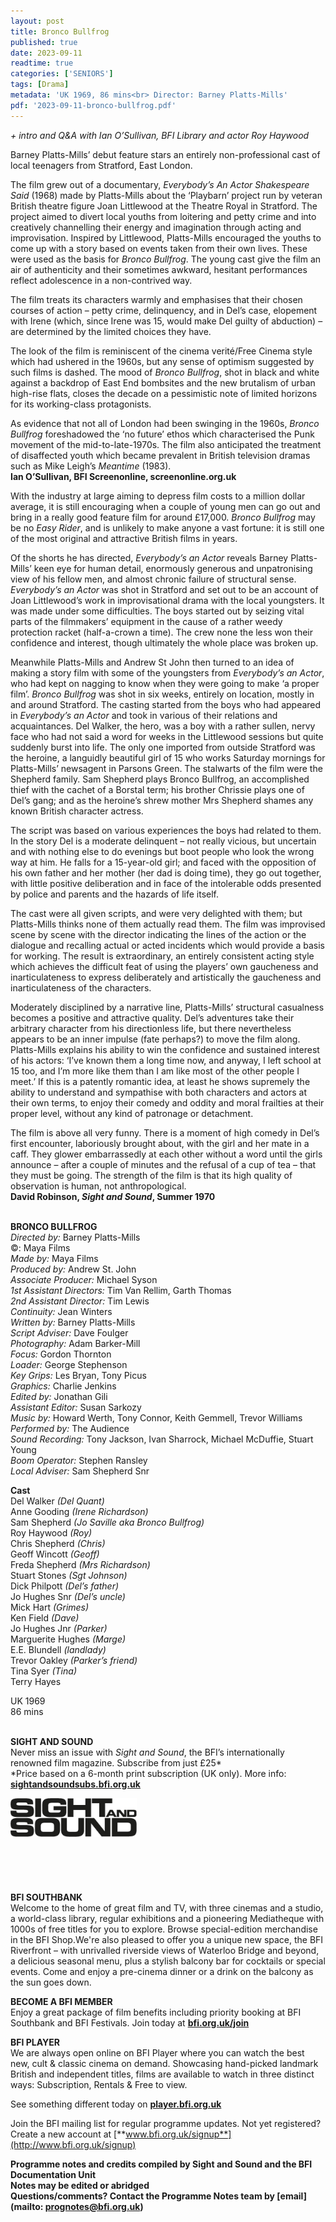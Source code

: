 ```yaml
---
layout: post
title: Bronco Bullfrog
published: true
date: 2023-09-11
readtime: true
categories: ['SENIORS']
tags: [Drama]
metadata: 'UK 1969, 86 mins<br> Director: Barney Platts-Mills'
pdf: '2023-09-11-bronco-bullfrog.pdf'
---
```


_+ intro and Q&A with Ian O’Sullivan, BFI Library and actor Roy Haywood_

Barney Platts-Mills’ debut feature stars an entirely non-professional cast of local teenagers from Stratford, East London.

The film grew out of a documentary, _Everybody’s An Actor Shakespeare Said_ (1968) made by Platts-Mills about the ‘Playbarn’ project run by veteran British theatre figure Joan Littlewood at the Theatre Royal in Stratford. The project aimed to divert local youths from loitering and petty crime and into creatively channelling their energy and imagination through acting and improvisation. Inspired by Littlewood, Platts-Mills encouraged the youths to come up with a story based on events taken from their own lives. These were used as the basis for _Bronco Bullfrog_. The young cast give the film an air of authenticity and their sometimes awkward, hesitant performances reflect adolescence in a non-contrived way.

The film treats its characters warmly and emphasises that their chosen courses of action – petty crime, delinquency, and in Del’s case, elopement with Irene (which, since Irene was 15, would make Del guilty of abduction) – are determined by the limited choices they have.

The look of the film is reminiscent of the cinema verité/Free Cinema style which had ushered in the 1960s, but any sense of optimism suggested by such films is dashed. The mood of _Bronco Bullfrog_, shot in black and white against a backdrop of East End bombsites and the new brutalism of urban high-rise flats, closes the decade on a pessimistic note of limited horizons for its working-class protagonists.

As evidence that not all of London had been swinging in the 1960s, _Bronco Bullfrog_ foreshadowed the ‘no future’ ethos which characterised the Punk movement of the mid-to-late-1970s. The film also anticipated the treatment of disaffected youth which became prevalent in British television dramas such as Mike Leigh’s _Meantime_ (1983).  
**Ian O’Sullivan, BFI Screenonline, screenonline.org.uk**

With the industry at large aiming to depress film costs to a million dollar average, it is still encouraging when a couple of young men can go out and bring in a really good feature film for around £17,000. _Bronco Bullfrog_ may be no _Easy Rider_, and is unlikely to make anyone a vast fortune: it is still one of the most original and attractive British films in years.

Of the shorts he has directed, _Everybody’s an Actor_ reveals Barney Platts-Mills’ keen eye for human detail, enormously generous and unpatronising view of his fellow men, and almost chronic failure of structural sense. _Everybody’s an Actor_ was shot in Stratford and set out to be an account of Joan Littlewood’s work in improvisational drama with the local youngsters. It was made under some difficulties. The boys started out by seizing vital parts of the filmmakers’ equipment in the cause of a rather weedy protection racket (half-a-crown a time). The crew none the less won their confidence and interest, though ultimately the whole place was broken up.

Meanwhile Platts-Mills and Andrew St John then turned to an idea of making a story film with some of the youngsters from _Everybody’s an Actor_, who had kept on nagging to know when they were going to make ‘a proper film’. _Bronco Bullfrog_ was shot in six weeks, entirely on location, mostly in and around Stratford. The casting started from the boys who had appeared in _Everybody’s an Actor_ and took in various of their relations and acquaintances. Del Walker, the hero, was a boy with a rather sullen, nervy face who had not said a word for weeks in the Littlewood sessions but quite suddenly burst into life. The only one imported from outside Stratford was the heroine, a languidly beautiful girl of 15 who works Saturday mornings for Platts-Mills’ newsagent in Parsons Green. The stalwarts of the film were the Shepherd family. Sam Shepherd plays Bronco Bullfrog, an accomplished thief with the cachet of a Borstal term; his brother Chrissie plays one of Del’s gang; and as the heroine’s shrew mother Mrs Shepherd shames any known British character actress.

The script was based on various experiences the boys had related to them. In the story Del is a moderate delinquent – not really vicious, but uncertain and with nothing else to do evenings but boot people who look the wrong way at him. He falls for a 15-year-old girl; and faced with the opposition of his own father and her mother (her dad is doing time), they go out together, with little positive deliberation and in face of the intolerable odds presented by police and parents and the hazards of life itself.

The cast were all given scripts, and were very delighted with them; but Platts-Mills thinks none of them actually read them. The film was improvised scene by scene with the director indicating the lines of the action or the dialogue and recalling actual or acted incidents which would provide a basis for working. The result is extraordinary, an entirely consistent acting style which achieves the difficult feat of using the players’ own gaucheness and inarticulateness to express deliberately and artistically the gaucheness and inarticulateness of the characters.

Moderately disciplined by a narrative line, Platts-Mills’ structural casualness becomes a positive and attractive quality. Del’s adventures take their arbitrary character from his directionless life, but there nevertheless appears to be an inner impulse (fate perhaps?) to move the film along. Platts-Mills explains his ability to win the confidence and sustained interest of his actors: ‘I’ve known them a long time now, and anyway, I left school at 15 too, and I’m more like them than I am like most of the other people I meet.’ If this is a patently romantic idea, at least he shows supremely the ability to understand and sympathise with both characters and actors at their own terms, to enjoy their comedy and oddity and moral frailties at their proper level, without any kind of patronage or detachment.

The film is above all very funny. There is a moment of high comedy in Del’s first encounter, laboriously brought about, with the girl and her mate in a caff. They glower embarrassedly at each other without a word until the girls announce – after a couple of minutes and the refusal of a cup of tea – that they must be going. The strength of the film is that its high quality of observation is human, not anthropological.  
**David Robinson, _Sight and Sound_, Summer 1970**
<br><br>

**BRONCO BULLFROG**<br>
_Directed by:_ Barney Platts-Mills<br>
©: Maya Films<br>
_Made by:_ Maya Films<br>
_Produced by:_ Andrew St. John<br>
_Associate Producer:_ Michael Syson<br>
_1st Assistant Directors:_ Tim Van Rellim,  Garth Thomas<br>
_2nd Assistant Director:_ Tim Lewis<br>
_Continuity:_ Jean Winters<br>
_Written by:_ Barney Platts-Mills<br>
_Script Adviser:_ Dave Foulger<br>
_Photography:_ Adam Barker-Mill<br>
_Focus:_ Gordon Thornton<br>
_Loader:_ George Stephenson<br>
_Key Grips:_ Les Bryan, Tony Picus<br>
_Graphics:_ Charlie Jenkins<br>
_Edited by:_ Jonathan Gili<br>
_Assistant Editor:_ Susan Sarkozy<br>
_Music by:_ Howard Werth, Tony Connor,  Keith Gemmell, Trevor Williams<br>
_Performed by:_ The Audience<br>
_Sound Recording:_ Tony Jackson, Ivan Sharrock, Michael McDuffie, Stuart Young<br>
_Boom Operator:_ Stephen Ransley<br>
_Local Adviser:_ Sam Shepherd Snr<br>

**Cast**<br>
Del Walker _(Del Quant)_<br>
Anne Gooding _(Irene Richardson)_<br>
Sam Shepherd _(Jo Saville aka Bronco Bullfrog)_<br>
Roy Haywood _(Roy)_<br>
Chris Shepherd _(Chris)_<br>
Geoff Wincott _(Geoff)_<br>
Freda Shepherd _(Mrs Richardson)_<br>
Stuart Stones _(Sgt Johnson)_<br>
Dick Philpott _(Del’s father)_<br>
Jo Hughes Snr _(Del’s uncle)_<br>
Mick Hart _(Grimes)_<br>
Ken Field _(Dave)_<br>
Jo Hughes Jnr _(Parker)_<br>
Marguerite Hughes _(Marge)_<br>
E.E. Blundell _(landlady)_<br>
Trevor Oakley _(Parker’s friend)_<br>
Tina Syer _(Tina)_<br>
Terry Hayes<br>

UK 1969<br>
86 mins<br>
<br>

**SIGHT AND SOUND**<br>
Never miss an issue with _Sight and Sound_, the BFI’s internationally renowned film magazine. Subscribe from just £25*<br>
*Price based on a 6-month print subscription (UK only). More info: [**sightandsoundsubs.bfi.org.uk**](https://sightandsoundsubs.bfi.org.uk/subscribe)

<img style="float: left;" src="/img/sight-and-sound.jpg" width="40%" height="40%"><br><br><br><br><br><br><br><br>

**BFI SOUTHBANK**  
Welcome to the home of great film and TV, with three cinemas and a studio, a world-class library, regular exhibitions and a pioneering Mediatheque with 1000s of free titles for you to explore. Browse special-edition merchandise in the BFI Shop.We&#39;re also pleased to offer you a unique new space, the BFI Riverfront – with unrivalled riverside views of Waterloo Bridge and beyond, a delicious seasonal menu, plus a stylish balcony bar for cocktails or special events. Come and enjoy a pre-cinema dinner or a drink on the balcony as the sun goes down.  

**BECOME A BFI MEMBER**  
Enjoy a great package of film benefits including priority booking at BFI Southbank and BFI Festivals. Join today at [**bfi.org.uk/join**](http://www.bfi.org.uk/join)  

**BFI PLAYER**  
 We are always open online on BFI Player where you can watch the best new, cult &amp; classic cinema on demand. Showcasing hand-picked landmark British and independent titles, films are available to watch in three distinct ways: Subscription, Rentals &amp; Free to view.  

See something different today on [**player.bfi.org.uk**](https://player.bfi.org.uk)  

Join the BFI mailing list for regular programme updates. Not yet registered? Create a new account at [**www.bfi.org.uk/signup**](http://www.bfi.org.uk/signup)

**Programme notes and credits compiled by Sight and Sound and the BFI Documentation Unit  
Notes may be edited or abridged  
Questions/comments? Contact the Programme Notes team by [email](mailto: prognotes@bfi.org.uk)**

<!--stackedit_data:
eyJoaXN0b3J5IjpbMTc1Njk1ODQ4M119
-->